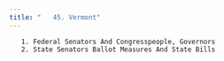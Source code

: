 ```yaml
---
title: "   45. Vermont"
---
```



       1. Federal Senators And Congresspeople, Governors
       2. State Senators Ballot Measures And State Bills
